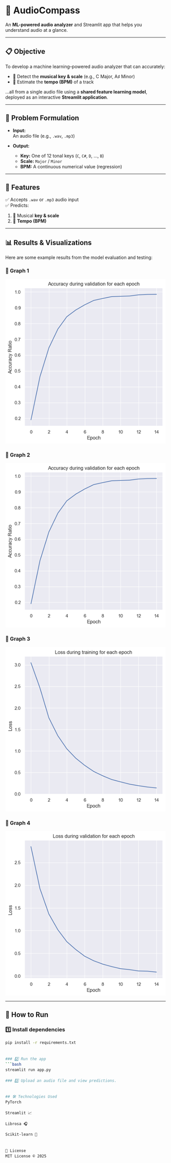# 🎵 AudioCompass

An **ML-powered audio analyzer** and Streamlit app that helps you understand audio at a glance.

---

## 📋 Objective

To develop a machine learning–powered audio analyzer that can accurately:

- 🎼 Detect the **musical key & scale** (e.g., C Major, A♯ Minor)
- 🎵 Estimate the **tempo (BPM)** of a track

…all from a single audio file using a **shared feature learning model**, deployed as an interactive **Streamlit application**.

---

## 🧩 Problem Formulation

- **Input:**  
  An audio file (e.g., `.wav`, `.mp3`)

- **Output:**
  - **Key:** One of 12 tonal keys (`C`, `C#`, `D`, …, `B`)
  - **Scale:** `Major` / `Minor`
  - **BPM:** A continuous numerical value (regression)

---

## 🚀 Features

✅ Accepts `.wav` or `.mp3` audio input  
✅ Predicts:
  1. 🎼 Musical **key & scale**
  2. 🎵 **Tempo (BPM)**

---

## 📊 Results & Visualizations

Here are some example results from the model evaluation and testing:

### 🔷 Graph 1
![Graph 1](readme_graphs/graph_1.png)

### 🔷 Graph 2
![Graph 2](readme_graphs/graph_2.png)

### 🔷 Graph 3
![Graph 3](readme_graphs/graph_3.png)

### 🔷 Graph 4
![Graph 4](readme_graphs/graph_4.png)

---

## 📂 How to Run

### 1️⃣ Install dependencies
```bash
pip install -r requirements.txt


### 2️⃣ Run the app
```bash
streamlit run app.py

### 3️⃣ Upload an audio file and view predictions.


## 🛠️ Technologies Used
PyTorch

Streamlit 📈

Librosa 🎧

Scikit-learn 🔬


📄 License
MIT License © 2025
